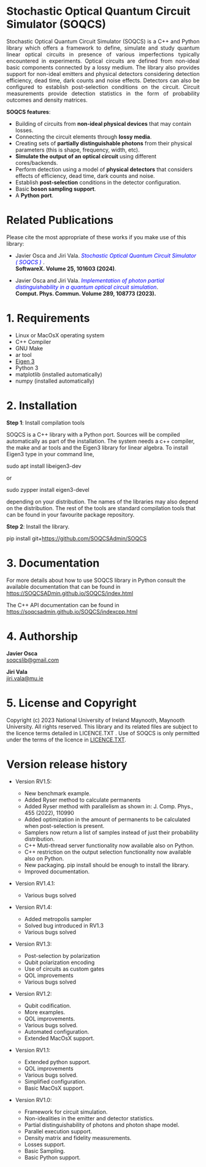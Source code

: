 # Stochastic Optical Quantum Circuit Simulator (SOQCS) #

 <p align="justify"> Stochastic Optical Quantum Circuit Simulator (SOQCS) is a C++ and Python library which offers a framework to define, simulate and study quantum linear optical circuits in presence of various imperfections typically encountered in experiments. Optical circuits are defined from non-ideal basic components connected by a lossy medium. The library also provides support for non-ideal emitters and physical detectors considering detection efficiency, dead time, dark counts and noise effects. Detectors can also be configured to establish post-selection conditions on the circuit. Circuit measurements provide detection statistics in the form of probability outcomes and density matrices. </p>

**SOQCS features**:

* Building of circuits from **non-ideal physical devices** that may contain losses.
* Connecting the circuit elements through **lossy media**.
* Creating sets of **partially distinguishable photons** from their physical parameters (this is shape, frequency, width, etc).
* **Simulate the output of an optical circuit** using different cores/backends.
* Perform detection using a model of **physical detectors** that considers effects of efficiency, dead time, dark counts and noise.
* Establish **post-selection** conditions in the detector configuration.
* Basic **boson sampling support**.
* A **Python port**.


# Related Publications #
Please cite the most appropriate of these works if you make use of this library:

*  Javier Osca and Jiri Vala.  <span style="color:blue"> <i>Stochastic Optical Quantum Circuit Simulator ( SOQCS ) </i></span>. <br>
   **SoftwareX. Volume 25, 101603 (2024)**. 
   
*  Javier Osca and Jiri Vala.  <span style="color:blue"> <i>Implementation of photon partial distinguishability in a quantum optical circuit simulation</i></span>.<br> 
   **Comput. Phys. Commun. Volume 289, 108773 (2023).**
 
# 1. Requirements #

* Linux or MacOsX operating system
* C++ Compiler
* GNU Make
* ar tool
* [Eigen 3](https://eigen.tuxfamily.org/index.php?title=Main_Page)
* Python 3
* matplotlib (installed automatically)
* numpy (installed automatically)


# 2. Installation #

**Step 1**: Install compilation tools 

SOQCS is a C++ library with a Python port. Sources will be compiled automatically as part of the installation.
The system needs a c++ compiler, the make and ar tools and the Eigen3 library for linear algebra. To install Eigen3 
type in your command line,

sudo apt install libeigen3-dev

or 

sudo zypper install eigen3-devel

depending on your distribution. The names of the libraries may also depend on the distribution. The rest of the tools
are standard compilation tools that can be found in your favourite package repository. 


**Step 2**: Install the library.

pip install git+https://github.com/SOQCSAdmin/SOQCS

# 3. Documentation #
For more details about how to use SOQCS library in Python consult the available documentation that can be found in https://SOQCSADmin.github.io/SOQCS/index.html

The C++ API documentation can be found in https://soqcsadmin.github.io/SOQCS/indexcpp.html

# 4. Authorship #
<b>Javier Osca</b> <br>
soqcslib@gmail.com

<b>Jiri Vala</b> <br>
jiri.vala@mu.ie

# 5. License and Copyright #
Copyright (c) 2023 National University of Ireland Maynooth, Maynooth University. All rights reserved. This library and its related files are subject to the licence terms detailed in LICENCE.TXT .
Use of SOQCS is only permitted under the terms of the licence in [LICENCE.TXT](./LICENCE.TXT). 

# Version release history #

* Version RV1.5:
    * New benchmark example.
    * Added Ryser method to calculate permanents
    * Added Ryser method with parallelism as shown in: J. Comp. Phys., 455 (2022), 110990
    * Added optimization in the amount of permanents to be calculated when post-selection is present.
    * Samplers now return a list of samples instead of just their probability distribution.
    * C++ Muti-thread server functionality now available also on Python.
    * C++ restriction on the output selection functionality now available also on Python.
    * New packaging. pip install should be enough to install the library.
    * Improved documentation.

* Version RV1.4.1:
    * Various bugs solved
    
* Version RV1.4:

    * Added metropolis sampler
    * Solved bug introduced in RV1.3
    * Various bugs solved
    
* Version RV1.3:

    * Post-selection by polarization
    * Qubit polarization encoding
    * Use of circuits as custom gates
    * QOL improvements
    * Various bugs solved
    
* Version RV1.2:

    * Qubit codification.
    * More examples.
    * QOL improvements.
    * Various bugs solved.
    * Automated configuration.
    * Extended MacOsX support.
 
* Version RV1.1:

    * Extended python support.
    * QOL improvements
    * Various bugs solved.
    * Simplified configuration. 
    * Basic MacOsX support.
    
* Version RV1.0:

    * Framework for circuit simulation.
    * Non-idealities in the emitter and detector statistics.
    * Partial distinguishability of photons and photon shape model.
    * Parallel execution support.
    * Density matrix and fidelity measurements.
    * Losses support.
    * Basic Sampling.
    * Basic Python support.
